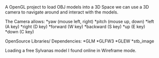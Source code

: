 A OpenGL project to load OBJ models into a 3D Space we can use a 3D camera to navigate around and interact with the models. 

The Camera allows:
*yaw (mouse left, right)
*pitch (mouse up, down)
*left (A key)
*right (D key)
*forward (W key)
*backward (S key)
*up (E key)
*down (C key)

OpenSource Libraries/ Dependencies:
*GLM
*GLFW3
*GLEW
*stb_image

Loading a free Sylvanas model I found online in Wireframe mode.

 
